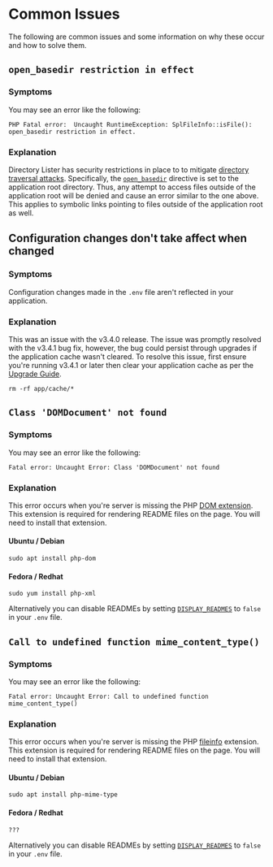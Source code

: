 # Common Issues

The following are common issues and some information on why these occur and how to solve them.

## `open_basedir restriction in effect`

### Symptoms

You may see an error like the following:

```
PHP Fatal error:  Uncaught RuntimeException: SplFileInfo::isFile(): open_basedir restriction in effect.
```

### Explanation

Directory Lister has security restrictions in place to to mitigate [directory traversal attacks](https://owasp.org/www-community/attacks/Path_Traversal). Specifically, the [`open_basedir`](https://www.php.net/manual/en/ini.core.php#ini.open-basedir) directive is set to the application root directory. Thus, any attempt to access files outside of the application root will be denied and cause an error similar to the one above. This applies to symbolic links pointing to files outside of the application root as well.

## Configuration changes don't take affect when changed

### Symptoms

Configuration changes made in the `.env` file aren't reflected in your application.

### Explanation

This was an issue with the v3.4.0 release. The issue was promptly resolved with the v3.4.1 bug fix, however, the bug could persist through upgrades if the application cache wasn't cleared. To resolve this issue, first ensure you're running v3.4.1 or later then clear your application cache as per the [Upgrade Guide](../upgrade-guide.md).

```
rm -rf app/cache/*
```

## `Class 'DOMDocument' not found`

### Symptoms

You may see an error like the following:

```
Fatal error: Uncaught Error: Class 'DOMDocument' not found
```

### Explanation

This error occurs when you're server is missing the PHP [DOM extension](https://www.php.net/en/dom). This extension is required for rendering README files on the page. You will need to install that extension.

#### Ubuntu / Debian

```
sudo apt install php-dom
```

#### Fedora / Redhat

```
sudo yum install php-xml
```

Alternatively you can disable READMEs by setting [`DISPLAY_READMES`](../configuration/configuration-reference.md#display_readmes) to `false` in your `.env` file.

## `Call to undefined function mime_content_type()`

### Symptoms

You may see an error like the following:

```
Fatal error: Uncaught Error: Call to undefined function mime_content_type()
```

### Explanation

This error occurs when you're server is missing the PHP [fileinfo](https://www.php.net/manual/en/book.fileinfo.php) extension. This extension is required for rendering README files on the page. You will need to install that extension.

#### Ubuntu / Debian

```
sudo apt install php-mime-type
```

#### Fedora / Redhat

```
???
```

Alternatively you can disable READMEs by setting [`DISPLAY_READMES`](../configuration/configuration-reference.md#display_readmes) to `false` in your `.env` file.
